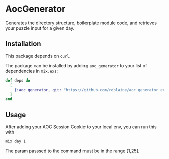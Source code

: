 # AocGenerator

Generates the directory structure, boilerplate module code, and retrieves your puzzle input for a given day.

## Installation

This package depends on `curl`.

The package can be installed
by adding `aoc_generator` to your list of dependencies in `mix.exs`:

```elixir
def deps do
  [
    {:aoc_generator, git: "https://github.com/roblaine/aoc_generator_ex.git"}
  ]
end
```

## Usage

After adding your AOC Session Cookie to your local env, you can run this with

```sh
mix day 1
```

The param passsed to the command must be in the range [1,25].
